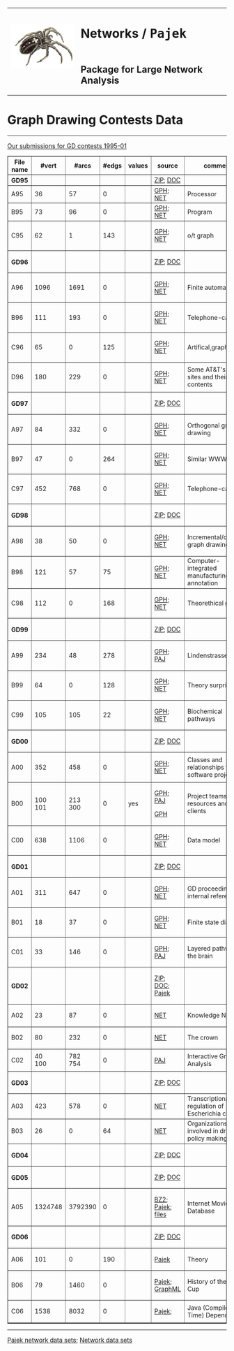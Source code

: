 <html>
 <body>
 <table>
  <tr><td rowspan=2><img src="../pajek.gif">&nbsp; &nbsp;
      <td><h1><b>Networks / <tt>Pajek</tt></b></h1></tr>
  <tr><td><h2><b>Package for Large Network Analysis</b></h2></tr>
 </table>
  <h1>Graph Drawing Contests Data</h1>
  <hr>
  <A HREF="./GDpreprint.pdf">Our submissions for GD contests 1995-01</A>
<table border>
<tr>
 <th> File name</th>
 <th> #vert </th>
 <th> #arcs </th>
 <th> #edgs </th>
 <th> values </th>
 <th> source </th>
 <th> comment </th>
</tr>
<tr>
  <th> GD95 </th>
  <td>  </td>
  <td></td>
  <td></td>
  <td></td>
  <td>
   <a href="https://github.com/bavla/Nets/raw/refs/heads/master/data/Pajek/gd/GD95.ZIP">ZIP</a>;
   <a href="./GD95/Rules95.md">DOC</a>
  </td>
  <td>  </td>
</tr>
<tr>
  <td> A95 </td>
  <td> 36 </td>
  <td> 57 </td>
  <td>  0 </td>
  <td></td>
  <td>
   <a href="./GD95/A95.gph">GPH</a>;
   <a href="./GD95/A95.net">NET</a>
  </td>
  <td>Processor </td>
</tr>
<tr>
  <td> B95 </td>
  <td>  73 </td>
  <td>  96 </td>
  <td>   0 </td>
  <td></td>
  <td>
   <a href="./GD95/B95.gph">GPH</a>;
   <a href="./GD95/B95.net">NET</a>
  </td>
  <td>Program</td>
</tr>
<tr>

  <td> C95 </td>

  <td> 62 </td>

  <td> 1 </td>

  <td> 143 </td>

  <td></td>

  <td>

   <a href="./GD95/C95.gph">GPH</a>;
   <a href="./GD95/C95.net">NET</a>

  </td>

  <td>o/t graph </td>

</tr>

<tr>

  <th> GD96 </th>

  <td>  </td>

  <td></td>

  <td></td>

  <td></td>

  <td>

   <a href="./GD96/gd96.zip">ZIP</a>;
   <a href="./GD96/rules96.md">DOC</a>

  </td>

  <td>  </td>

</tr>

<tr>

  <td> A96 </td>

  <td> 1096 </td>

  <td> 1691 </td>

  <td>    0 </td>

  <td></td>

  <td>

   <a href="./GD96/A96.gph">GPH</a>;
   <a href="./GD96/A96.net">NET</a>

  </td>

  <td> Finite automaton</td>

</tr>

<tr>

  <td> B96 </td>

  <td>  111 </td>

  <td>  193 </td>

  <td>    0 </td>

  <td></td>

  <td>

   <a href="./GD96/B96.gph">GPH</a>;
   <a href="./GD96/B96.net">NET</a>

  </td>

  <td> Telephone-calls </td>

</tr>

<tr>

  <td> C96 </td>

  <td> 65 </td>

  <td>  0 </td>

  <td> 125 </td>

  <td></td>

  <td>

   <a href="./GD96/C96.gph">GPH</a>;
   <a href="./GD96/C96.net">NET</a>

  </td>

  <td>Artifical¸graph  </td>

</tr>

<tr>

  <td> D96 </td>

  <td> 180 </td>

  <td> 229 </td>

  <td>   0 </td>

  <td></td>

  <td>

   <a href="./GD96/D96.gph">GPH</a>;
   <a href="./GD96/D96.net">NET</a>

  </td>

  <td>Some AT&T's WWW sites and their contents</td>

</tr>

<tr>

  <th> GD97 </th>

  <td>  </td>

  <td></td>

  <td></td>

  <td></td>

  <td>

   <a href="./GD97/gd97.zip">ZIP</a>;
   <a href="./GD97/rules97.htm">DOC</a>

  </td>

  <td>  </td>

</tr>

<tr>

  <td> A97 </td>

  <td>  84 </td>

  <td> 332 </td>

  <td>   0 </td>

  <td></td>

  <td>

   <a href="./gd97/A97.gph">GPH</a>;
   <a href="./gd97/A97.net">NET</a>

  </td>

  <td>Orthogonal graph-drawing</td>

</tr>

<tr>

  <td> B97 </td>

  <td>  47 </td>

  <td>   0 </td>

  <td> 264 </td>

  <td></td>

  <td>

   <a href="./gd97/B97.gph">GPH</a>;
   <a href="./gd97/B97.net">NET</a>

  </td>

  <td>Similar WWW pages</td>

</tr>

<tr>

  <td> C97 </td>

  <td> 452 </td>

  <td> 768 </td>

  <td>   0 </td>

  <td></td>

  <td>

   <a href="./gd97/C97.gph">GPH</a>;
   <a href="./gd97/C97.net">NET</a>

  </td>

  <td>Telephone-calls </td>

</tr>

<tr>

  <th> GD98 </th>

  <td>  </td>

  <td></td>

  <td></td>

  <td></td>

  <td>

   <a href="./gd98/gd98.zip">ZIP</a>;
   <a href="./gd98/rules98.htm">DOC</a>

  </td>

  <td>  </td>

</tr>

<tr>

  <td> A98 </td>

  <td> 38 </td>

  <td> 50 </td>

  <td>  0 </td>

  <td></td>

  <td>

   <a href="./gd98/A98.gph">GPH</a>;
   <a href="./gd98/A98.net">NET</a>

  </td>

  <td> Incremental/dynamic graph drawing </td>

</tr>

<tr>

  <td> B98 </td>

  <td> 121 </td>

  <td>  57 </td>

  <td>  75 </td>

  <td></td>

  <td>

   <a href="./gd98/B98.gph">GPH</a>;
   <a href="./gd98/B98.net">NET</a>

  </td>

  <td> Computer-integrated manufacturing annotation</td>

</tr>

<tr>

  <td> C98 </td>

  <td> 112 </td>

  <td>   0 </td>

  <td> 168 </td>

  <td></td>

  <td>

   <a href="./gd98/C98.gph">GPH</a>;
   <a href="./gd98/C98.net">NET</a>

  </td>

  <td> Theorethical graph</td>

</tr>

<tr>

  <th> GD99 </th>

  <td>  </td>

  <td></td>

  <td></td>

  <td></td>

  <td>

   <a href="./gd99/gd99.zip">ZIP</a>;
   <a href="./gd99/rules99.htm">DOC</a>

  </td>

  <td>  </td>

</tr>

<tr>

  <td> A99 </td>

  <td> 234 </td>

  <td>  48 </td>

  <td> 278 </td>

  <td></td>

  <td>

   <a href="./gd99/A99.gph">GPH</a>;
   <a href="./gd99/A99.paj">PAJ</a>

  </td>

  <td> Lindenstrasse </td>

</tr>

<tr>

  <td> B99 </td>

  <td> 64 </td>

  <td>  0 </td>

  <td> 128 </td>

  <td></td>

  <td>

   <a href="./gd99/B99.gph">GPH</a>;
   <a href="./gd99/B99.net">NET</a>

  </td>

  <td> Theory surprise </td>

</tr>

<tr>

  <td> C99 </td>

  <td> 105 </td>

  <td> 105 </td>

  <td>  22 </td>

  <td></td>

  <td>

   <a href="./gd99/C99.gph">GPH</a>;
   <a href="./gd99/C99.paj">NET</a>

  </td>

  <td> Biochemical pathways</td>

</tr>

<tr>

  <th> GD00 </th>

  <td>  </td>

  <td></td>

  <td></td>

  <td></td>

  <td>

   <a href="./gd00/gd00.zip">ZIP</a>;
   <a href="./gd00/rules00.htm">DOC</a>

  </td>

  <td>  </td>

</tr>

<tr>

  <td> A00 </td>

  <td> 352 </td>

  <td> 458 </td>

  <td>   0 </td>

  <td></td>

  <td>

   <a href="./gd00/A00.gph">GPH</a>;
   <a href="./gd00/A00.net">NET</a>

  </td>

  <td>Classes and relationships from a software project</td>

</tr>

<tr>

  <td> B00 </td>

  <td> 100 <br> 101</td>

  <td> 213 <br> 300</td>

  <td>   0 </td>

  <td> yes </td>

  <td>

   <a href="./gd00/B00a.gph">GPH</a>;
   <a href="./gd00/B00.paj">PAJ</a><br>

   <a href="./gd00/B00b.gph">GPH</a>

  </td>

  <td>Project teams, resources and clients</td>

</tr>

<tr>

  <td> C00 </td>

  <td> 638 </td>

  <td> 1106 </td>

  <td>   0 </td>

  <td></td>

  <td>

   <a href="./gd00/C00.gph">GPH</a>;
   <a href="./gd00/C00.net">NET</a>

  </td>

  <td>Data model</td>

</tr>

<tr>

  <th> GD01 </th>

  <td>  </td>

  <td></td>

  <td></td>

  <td></td>

  <td>

   <a href="./gd01/gd01.zip">ZIP</a>;
   <a href="./gd01/rules01.htm">DOC</a>

  </td>

  <td> </td>

</tr>

<tr>

  <td> A01 </td>

  <td> 311 </td>

  <td> 647 </td>

  <td>   0 </td>

  <td></td>

  <td>

   <a href="./gd01/A01.gph">GPH</a>;
   <a href="./gd01/A01.net">NET</a>

  </td>

  <td>GD proceedings internal references</td>

</tr>

<tr>

  <td> B01 </td>

  <td>  18 </td>

  <td>  37 </td>

  <td>   0 </td>

  <td></td>

  <td>

   <a href="./gd01/B01.gph">GPH</a>;
   <a href="./gd01/B01.net">NET</a>

  </td>

  <td>Finite state diagram</td>

</tr>

<tr>

  <td> C01 </td>

  <td>  33 </td>

  <td> 146 </td>

  <td>   0 </td>

  <td></td>

  <td>

   <a href="./gd01/C01.gph">GPH</a>;
   <a href="./gd01/C01.paj">PAJ</a>

  </td>

  <td>Layered pathways of the brain</td>

</tr>

<tr>

  <th> GD02 </th>

  <td>  </td>

  <td></td>

  <td></td>

  <td></td>

  <td>

   <a href="./gd02/gd02.zip">ZIP</a>;
   <a href="./gd02/rules02.htm">DOC</a>;<br>
   <a href="./gd02/pajek.zip">Pajek</a>

  </td>

  <td> </td>

</tr>

<tr>

  <td> A02 </td>

  <td> 23 </td>

  <td> 87 </td>

  <td>   0 </td>

  <td></td>

  <td>

   <a href="./gd02/A02.net">NET</a>

  </td>

  <td>Knowledge Nation</td>

</tr>

<tr>

  <td> B02 </td>

  <td>  80 </td>

  <td> 232 </td>

  <td>   0 </td>

  <td></td>

  <td>

   <a href="./gd02/B02.net">NET</a>

  </td>

  <td>The crown</td>

</tr>

<tr>

  <td> C02 </td>

  <td> 40 <br> 100</td>

  <td> 782 <br> 754</td>

  <td>   0 </td>

  <td></td>

  <td>

   <a href="./gd02/C02.paj">PAJ</a>

  </td>

  <td>Interactive Graph Analysis</td>

</tr>



<tr>

  <th> GD03 </th>

  <td>  </td>

  <td></td>

  <td></td>

  <td></td>

  <td>

   <a href="./gd03/gd03.zip">ZIP</a>;
   <a href="./gd03/rules03.htm">DOC</a>

  </td>

  <td> </td>

</tr>

<tr>

  <td> A03 </td>

  <td> 423 </td>

  <td> 578 </td>

  <td>   0 </td>

  <td></td>

  <td>

   <a href="./gd03/A03.net">NET</a>

  </td>

  <td>Transcriptional regulation of Escherichia coli</td>

</tr>

<tr>

  <td> B03 </td>

  <td>  26 </td>

  <td>   0 </td>

  <td>  64 </td>

  <td></td>

  <td>

   <a href="./gd03/B03.net">NET</a>

  </td>

  <td>Organizations involved in drug policy making</td>

</tr>



<tr>

  <th> GD04 </th>

  <td>  </td>

  <td></td>

  <td></td>

  <td></td>

  <td>

   <a href="./gd04/gd04.zip">ZIP</a>;
   <a href="./gd04/rules04.htm">DOC</a>

  </td>

  <td> </td>

</tr>



<tr>

  <th> GD05 </th>

  <td>  </td>

  <td></td>

  <td></td>

  <td></td>

  <td>

   <a href="./gd05/gd05.zip">ZIP</a>;
   <a href="./gd05/rules05.htm">DOC</a>

  </td>

  <td> </td>

</tr>

<tr>

  <td> A05 </td>

  <td> 1324748 </td>

  <td> 3792390 </td>

  <td>   0 </td>

  <td></td>

  <td>

   <a href="./gd05/imdb.graphml.bz2">BZ2</a>;
   <a href="./gd05/imdb.zip">Pajek</a>;<br>
   <a href="./gd05/files.txt">files</a>

  </td>

  <td>Internet Movies Database</td>

</tr>

<tr>

  <th> GD06 </th>

  <td>  </td>

  <td></td>

  <td></td>

  <td></td>

  <td>

   <a href="./gd06/gd06.zip">ZIP</a>;
   <a href="./gd06/Org/details.htm">DOC</a>

  </td>

  <td> </td>

</tr>

<tr>

  <td> A06 </td>

  <td> 101 </td>

  <td> 0 </td>

  <td> 190 </td>

  <td></td>

  <td>

   <a href="./GD06/Org/theory.net">Pajek</a>

  </td>

  <td>Theory</td>

</tr>

<tr>

  <td> B06 </td>

  <td> 79 </td>

  <td> 1460 </td>

  <td> 0 </td>

  <td></td>

  <td>

   <a href="./GD06/WC.net.zip">Pajek</a>;<br>
   <a href="./gd06/WC.graphml.zip">GraphML</a>

  </td>

  <td>History of the World Cup</td>

</tr>

<tr>

  <td> C06 </td>

  <td> 1538 </td>

  <td> 8032 </td>

  <td> 0 </td>

  <td></td>

  <td>

   <a href="./gd06/Java.net.zip">Pajek</a>;<br>

  </td>

  <td>Java (Compile-Time) Dependency </td>
</tr>
</table>
 <body>
</html>
<hr>

[Pajek network data sets](../README.md);
[Network data sets](../../README.md)

